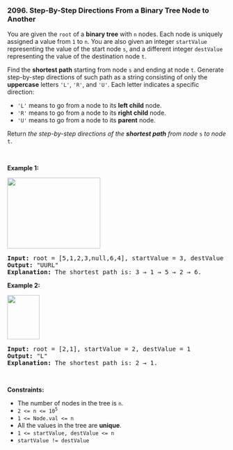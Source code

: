 <h3 align="left"> 2096. Step-By-Step Directions From a Binary Tree Node to Another</h3>
<div><p>You are given the <code>root</code> of a <strong>binary tree</strong> with <code>n</code> nodes. Each node is uniquely assigned a value from <code>1</code> to <code>n</code>. You are also given an integer <code>startValue</code> representing the value of the start node <code>s</code>, and a different integer <code>destValue</code> representing the value of the destination node <code>t</code>.</p>

<p>Find the <strong>shortest path</strong> starting from node <code>s</code> and ending at node <code>t</code>. Generate step-by-step directions of such path as a string consisting of only the <strong>uppercase</strong> letters <code>'L'</code>, <code>'R'</code>, and <code>'U'</code>. Each letter indicates a specific direction:</p>

<ul>
	<li><code>'L'</code> means to go from a node to its <strong>left child</strong> node.</li>
	<li><code>'R'</code> means to go from a node to its <strong>right child</strong> node.</li>
	<li><code>'U'</code> means to go from a node to its <strong>parent</strong> node.</li>
</ul>

<p>Return <em>the step-by-step directions of the <strong>shortest path</strong> from node </em><code>s</code><em> to node</em> <code>t</code>.</p>

<p>&nbsp;</p>
<p><strong>Example 1:</strong></p>
<img alt="" src="https://assets.leetcode.com/uploads/2021/11/15/eg1.png" style="width: 214px; height: 163px;">
<pre><strong>Input:</strong> root = [5,1,2,3,null,6,4], startValue = 3, destValue = 6
<strong>Output:</strong> "UURL"
<strong>Explanation:</strong> The shortest path is: 3 → 1 → 5 → 2 → 6.
</pre>

<p><strong>Example 2:</strong></p>
<img alt="" src="https://assets.leetcode.com/uploads/2021/11/15/eg2.png" style="width: 74px; height: 102px;">
<pre><strong>Input:</strong> root = [2,1], startValue = 2, destValue = 1
<strong>Output:</strong> "L"
<strong>Explanation:</strong> The shortest path is: 2 → 1.
</pre>

<p>&nbsp;</p>
<p><strong>Constraints:</strong></p>

<ul>
	<li>The number of nodes in the tree is <code>n</code>.</li>
	<li><code>2 &lt;= n &lt;= 10<sup>5</sup></code></li>
	<li><code>1 &lt;= Node.val &lt;= n</code></li>
	<li>All the values in the tree are <strong>unique</strong>.</li>
	<li><code>1 &lt;= startValue, destValue &lt;= n</code></li>
	<li><code>startValue != destValue</code></li>
</ul>
</div>